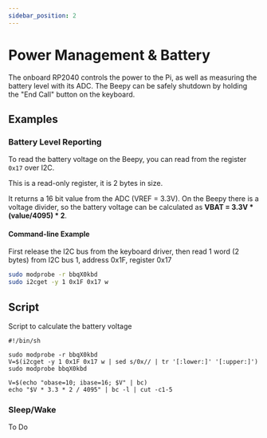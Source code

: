```yaml
---
sidebar_position: 2
---
```


# Power Management & Battery

The onboard RP2040 controls the power to the Pi, as well as measuring the battery level with its ADC. The Beepy can be safely shutdown by holding the "End Call" button on the keyboard.

## Examples

### Battery Level Reporting

To read the battery voltage on the Beepy, you can read from the register `0x17` over I2C.

This is a read-only register, it is 2 bytes in size.

It returns a 16 bit value from the ADC (VREF = 3.3V). On the Beepy there is a voltage divider, so the battery voltage can be calculated as **VBAT = 3.3V \* (value/4095) \* 2**.

#### Command-line Example
First release the I2C bus from the keyboard driver, then read 1 word (2 bytes) from I2C bus 1, address 0x1F, register 0x17
```bash
sudo modprobe -r bbqX0kbd
sudo i2cget -y 1 0x1F 0x17 w
```

## Script
Script to calculate the battery voltage
```
#!/bin/sh

sudo modprobe -r bbqX0kbd
V=$(i2cget -y 1 0x1F 0x17 w | sed s/0x// | tr '[:lower:]' '[:upper:]')
sudo modprobe bbqX0kbd

V=$(echo "obase=10; ibase=16; $V" | bc)
echo "$V * 3.3 * 2 / 4095" | bc -l | cut -c1-5
```

### Sleep/Wake

To Do